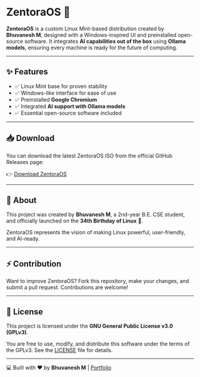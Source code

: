 # ZentoraOS 🚀

**ZentoraOS** is a custom Linux Mint-based distribution created by **Bhuvanesh M**, designed with a Windows-inspired UI and preinstalled open-source software. It integrates **AI capabilities out of the box** using **Ollama models**, ensuring every machine is ready for the future of computing.

---

## ✨ Features
- ✅ Linux Mint base for proven stability
- ✅ Windows-like interface for ease of use
- ✅ Preinstalled **Google Chromium**
- ✅ Integrated **AI support with Ollama models**
- ✅ Essential open-source software included

---

## 📥 Download
You can download the latest ZentoraOS ISO from the official GitHub Releases page:

👉 [Download ZentoraOS](https://github.com/YOUR_GITHUB_USERNAME/ZentoraOS/releases/latest)

---

## 📖 About
This project was created by **Bhuvanesh M**, a 2nd-year B.E. CSE student, and officially launched on the **34th Birthday of Linux** 🐧. 

ZentoraOS represents the vision of making Linux powerful, user-friendly, and AI-ready.

---

## ⚡ Contribution
Want to improve ZentoraOS? Fork this repository, make your changes, and submit a pull request. Contributions are welcome!

---

## 📝 License  
This project is licensed under the **GNU General Public License v3.0 (GPLv3)**.  


You are free to use, modify, and distribute this software under the terms of the GPLv3. See the [LICENSE](LICENSE) file for details.  

---


💻 Built with ❤️ by **Bhuvanesh M** | [Portfolio](https://bhuvaneshm.in)
